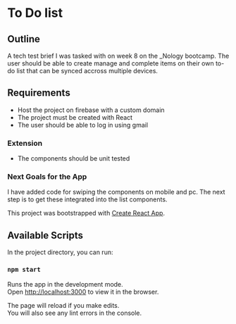 # To Do list

## Outline

A tech test brief I was tasked with on week 8 on the _Nology bootcamp. The user should be able to create manage and complete items on their own to-do list that can be synced accross multiple devices.

## Requirements

* Host the project on firebase with a custom domain
* The project must be created with React
* The user should be able to log in using gmail

### Extension 

* The components should be unit tested

### Next Goals for the App

I have added code for swiping the components on mobile and pc. The next step is to get these integrated into the list components.


This project was bootstrapped with [Create React App](https://github.com/facebook/create-react-app).

## Available Scripts

In the project directory, you can run:

### `npm start`

Runs the app in the development mode.<br>
Open [http://localhost:3000](http://localhost:3000) to view it in the browser.

The page will reload if you make edits.<br>
You will also see any lint errors in the console.
